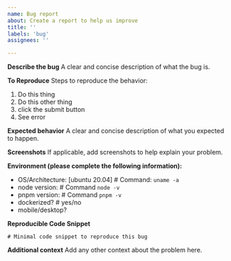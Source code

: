 ```yaml
---
name: Bug report
about: Create a report to help us improve
title: ''
labels: 'bug'
assignees: ''

---
```


**Describe the bug**
A clear and concise description of what the bug is.

**To Reproduce**
Steps to reproduce the behavior:
1. Do this thing
2. Do this other thing
3. click the submit button
4. See error

**Expected behavior**
A clear and concise description of what you expected to happen.

**Screenshots**
If applicable, add screenshots to help explain your problem.

**Environment (please complete the following information):**
 - OS/Architecture: [ubuntu 20.04] # Command: `uname -a`
 - node version: # Command `node -v`
 - pnpm version: # Command `pnpm -v`
 - dockerized? # yes/no
 - mobile/desktop?

**Reproducible Code Snippet**
```
# Minimal code snippet to reproduce this bug
```

**Additional context**
Add any other context about the problem here.